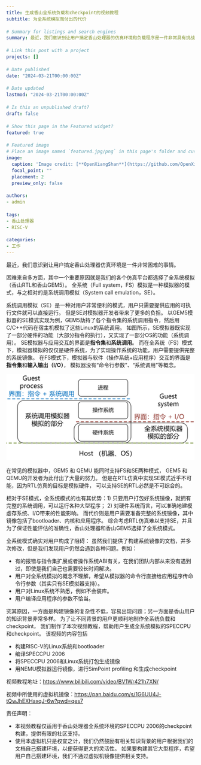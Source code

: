 ```yaml
---
title: 生成香山全系统负载和checkpoint的视频教程
subtitle: 为全系统模拟而付出的代价

# Summary for listings and search engines
summary: 最近，我们意识到让用户搞定香山处理器的仿真环境和负载程序是一件非常具有挑战的事情。为了让不同背景的用户更顺利地制作 SPEC CPU 2006 的负载和 Checkpoint，我们制作了一个视频教程。

# Link this post with a project
projects: []

# Date published
date: "2024-03-21T00:00:00Z"

# Date updated
lastmod: "2024-03-21T00:00:00Z"

# Is this an unpublished draft?
draft: false

# Show this page in the Featured widget?
featured: true

# Featured image
# Place an image named `featured.jpg/png` in this page's folder and customize its options here.
image:
  caption: 'Image credit: [**OpenXiangShan**](https://github.com/OpenXiangShan/)'
  focal_point: ""
  placement: 2
  preview_only: false

authors:
- admin

tags:
- 香山处理器
- RISC-V

categories:
- 工作
---
```


最近，我们意识到让用户搞定香山处理器仿真环境是一件非常困难的事情。

困难来自多方面，其中一个重要原因就是我们的各个仿真平台都选择了全系统模拟（香山RTL和香山GEM5）。
全系统（Full system，FS）模拟是一种模拟器的模式，与之相对的是系统调用模拟（System call emulation，SE）。

系统调用模拟（SE）是一种对用户非常便利的模式，用户只需要提供应用的可执行文件就可以直接运行。
但是SE对模拟器开发者带来了更多的负担。
以GEM5模拟器的SE模式实现为例，GEM5劫持了各个指令集的系统调用指令，然后用C/C++代码在宿主机模拟了这些Linux的系统调用。
如图所示，SE模拟器既实现了一部分硬件的功能（大部分指令的执行），又实现了一部分OS的功能（系统调用）。
SE模拟器与应用交互的界面是**指令集**和**系统调用**。
而在全系统（FS）模式下，模拟器模拟的仅仅是硬件系统，为了实现操作系统的功能，用户需要提供完整的系统镜像。
在FS模式下，模拟器与软件（操作系统+应用程序）交互的界面是**指令集**和**输入输出（I/O）**，
模拟器没有“命令行参数”、“系统调用”等概念。

![全系统与系统调用模拟](./fs-vs-se.jpg)

在常见的模拟器中，GEM5 和 QEMU 能同时支持FS和SE两种模式，
GEM5 和 QEMU的开发者为此付出了大量的努力。
但是在RTL仿真中实现SE模式近乎不可能，因为RTL仿真的目标是模拟硬件，
可以支持SE的RTL必然是不可综合的。

相对于SE模式，全系统模式的也有其优势：1) 只要用户打包好系统镜像，就拥有完整的系统调用，可以运行各种大型程序；
2) 对硬件系统而言，可以准确地建模虚存系统、I/O带来的性能影响。
而代价则是用户需要准备完整的系统镜像，其中镜像包括了bootloader、内核和应用程序。
综合考虑RTL仿真难以支持SE，并且为了保证性能评估的准确性，香山处理器和香山GEM5选择了全系统模式。

全系统模式确实对用户构成了阻碍：
虽然我们提供了构建系统镜像的文档，并多次修改，但是我们发现用户仍然会遇到各种问题。例如：
- 有的报错与指令集扩展或者操作系统ABI有关，在我们团队内部从来没有遇到过，即使是我们自己也需要较长时间解决。
- 用户对全系统模拟的概念不理解，希望从模拟器的命令行直接给应用程序传命令行参数（其实只有SE模拟器支持）。
- 用户对Linux系统不熟悉，例如不会装库。
- 用户编译应用程序的参数不恰当。

究其原因，一方面是构建镜像的复杂性不低，容易出现问题；另一方面是香山用户的知识背景非常多样。
为了让不同背景的用户更顺利地制作全系统负载和checkpoint，
我们制作了本次视频教程，帮助用户生成全系统模拟的SPECCPU和checkpoint。
该视频的内容包括
- 构建RISC-V的Linux系统和bootloader
- 编译SPECCPU 2006
- 将SPECCPU 2006和Linux系统打包生成镜像
- 用NEMU模拟器运行镜像，进行SimPoint profiling 和生成checkpoint

视频教程地址：https://www.bilibili.com/video/BV1Wr421h7XN/

视频中所使用的虚拟机镜像：https://pan.baidu.com/s/1G6UU4J-tQwJhEXHaxqJ-6w?pwd=qes7

责任声明：
- 本视频教程仅适用于香山处理器全系统环境的SPECCPU 2006的checkpoint构建，提供有限的社区支持。
- 使用本虚拟机只是权宜之计，我们仍然鼓励有相关知识背景的用户根据我们的文档自己搭建环境，以便获得更大的灵活性。
如果要构建其它大型程序，希望用户自己搭建环境，我们不通过虚拟机镜像提供相关支持。